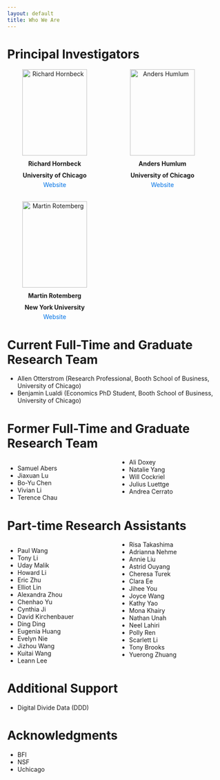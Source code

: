 ```yaml
---
layout: default
title: Who We Are
---
```


<style>
  /* Force all headers to be left aligned */
  h1, h2, h3, h4, h5, h6 {
    text-align: left !important;
  }

  /* Container for the PI cards */
  .pi-container {
    display: flex;
    flex-wrap: wrap;
    gap: 30px;
    justify-content: flex-start;
  }

  /* Each PI card */
  .pi-card {
    flex: 1 1 200px;
    max-width: 220px;
    text-align: center;
  }

  /* Portraits */
  .pi-card img {
    width: 150px;
    height: 200px;
    object-fit: cover;
    display: block;
    margin: 0 auto;
    border: none;
  }

  /* Names */
  .pi-card p {
    margin: 10px 0 5px 0;
    font-weight: bold;
    text-align: center;
  }

  /* Links */
  .pi-card a {
    display: inline-block;
    text-align: center;
    text-decoration: none;
    color: #0073e6;
  }

  .pi-card a:hover {
    text-decoration: underline;
  }

  /* Multi-column lists */
  .multi-col {
    columns: 2;          /* number of columns */
    -webkit-columns: 2;  /* Chrome/Safari */
    -moz-columns: 2;     /* Firefox */
  }
</style>

# Principal Investigators
<div class="pi-container">
  <div class="pi-card">
    <img src="/CMF_data/assets/images/richard_hornbeck_portrait.jpg" alt="Richard Hornbeck">
    <p>Richard Hornbeck</p>
    <p>University of Chicago</p>
    <a href="https://voices.uchicago.edu/richardhornbeck/" target="_blank">Website</a>
  </div>

  <div class="pi-card">
    <img src="/CMF_data/assets/images/anders_humlum_portrait.webp" alt="Anders Humlum">
    <p>Anders Humlum</p>
    <p>University of Chicago</p>
    <a href="https://www.andershumlum.com/" target="_blank">Website</a>
  </div>

  <div class="pi-card">
    <img src="/CMF_data/assets/images/martin_rotemberg_portrait.jpeg" alt="Martin Rotemberg">
    <p>Martin Rotemberg</p>
    <p>New York University</p>
    <a href="https://sites.google.com/view/mrotemberg/" target="_blank">Website</a>
  </div>
</div>

# Current Full-Time and Graduate Research Team
- Allen Otterstrom (Research Professional, Booth School of Business, University of Chicago)
- Benjamin Lualdi (Economics PhD Student, Booth School of Business, University of Chicago)

# Former Full-Time and Graduate Research Team
<div class="multi-col">

- Samuel Abers  
- Jiaxuan Lu  
- Bo-Yu Chen  
- Vivian Li  
- Terence Chau  
- Ali Doxey  
- Natalie Yang  
- Will Cockriel  
- Julius Luettge  
- Andrea Cerrato  

</div>

# Part-time Research Assistants
<div class="multi-col">

- Paul Wang  
- Tony Li  
- Uday Malik  
- Howard Li  
- Eric Zhu  
- Elliot Lin  
- Alexandra Zhou  
- Chenhao Yu  
- Cynthia Ji  
- David Kirchenbauer  
- Ding Ding  
- Eugenia Huang  
- Evelyn Nie  
- Jizhou Wang  
- Kuitai Wang  
- Leann Lee  
- Risa Takashima  
- Adrianna Nehme  
- Annie Liu  
- Astrid Ouyang  
- Cheresa Turek  
- Clara Ee  
- Jihee You  
- Joyce Wang  
- Kathy Yao  
- Mona Khairy  
- Nathan Unah  
- Neel Lahiri  
- Polly Ren  
- Scarlett Li  
- Tony Brooks  
- Yuerong Zhuang  

</div>

# Additional Support
- Digital Divide Data (DDD)

# Acknowledgments
- BFI
- NSF
- Uchicago
